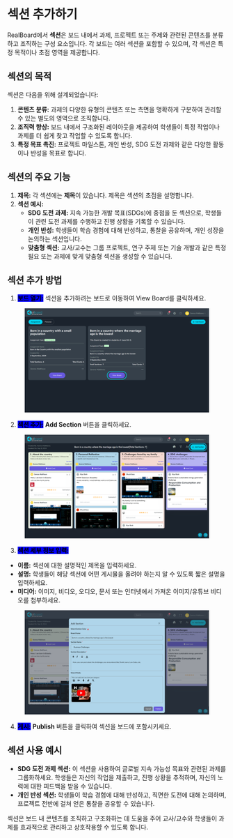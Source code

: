 # 섹션 추가하기

RealBoard에서 **섹션**은 보드 내에서 과제, 프로젝트 또는 주제와 관련된 콘텐츠를 분류하고 조직하는 구성 요소입니다. 각 보드는 여러 섹션을 포함할 수 있으며, 각 섹션은 특정 목적이나 초점 영역을 제공합니다.

## 섹션의 목적

섹션은 다음을 위해 설계되었습니다:

1. **콘텐츠 분류:** 과제의 다양한 유형의 콘텐츠 또는 측면을 명확하게 구분하여 관리할 수 있는 별도의 영역으로 조직합니다.
2. **조직력 향상:** 보드 내에서 구조화된 레이아웃을 제공하여 학생들이 특정 작업이나 과제를 더 쉽게 찾고 작업할 수 있도록 합니다.
3. **특정 목표 촉진:** 프로젝트 마일스톤, 개인 반성, SDG 도전 과제와 같은 다양한 활동이나 반성을 목표로 합니다.

## 섹션의 주요 기능

1. **제목:** 각 섹션에는 **제목**이 있습니다. 제목은 섹션의 초점을 설명합니다.
2. **섹션 예시:**
   * **SDG 도전 과제:** 지속 가능한 개발 목표(SDGs)에 중점을 둔 섹션으로, 학생들이 관련 도전 과제를 수행하고 진행 상황을 기록할 수 있습니다.
   * **개인 반성:** 학생들이 학습 경험에 대해 반성하고, 통찰을 공유하며, 개인 성장을 논의하는 섹션입니다.
   * **맞춤형 섹션:** 교사/교수는 그룹 프로젝트, 연구 주제 또는 기술 개발과 같은 특정 필요 또는 과제에 맞게 맞춤형 섹션을 생성할 수 있습니다.

## 섹션 추가 방법

1. <mark style="background-color:blue;">**보드 열기:**</mark> 섹션을 추가하려는 보드로 이동하여 View Board를 클릭하세요.

<figure><img src="../.gitbook/assets/1 (4).png" alt=""><figcaption></figcaption></figure>

2. <mark style="background-color:blue;">**섹션 추가:**</mark> **Add Section** 버튼을 클릭하세요.

<figure><img src="../.gitbook/assets/1 (5).png" alt=""><figcaption></figcaption></figure>

3. <mark style="background-color:blue;">**섹션 세부 정보 입력:**</mark>

* **이름:** 섹션에 대한 설명적인 제목을 입력하세요.
* **설명:** 학생들이 해당 섹션에 어떤 게시물을 올려야 하는지 알 수 있도록 짧은 설명을 입력하세요.
* **미디어:** 이미지, 비디오, 오디오, 문서 또는 인터넷에서 가져온 이미지/유튜브 비디오를 첨부하세요.

<figure><img src="../.gitbook/assets/Screenshot 2024-09-05 180630.png" alt=""><figcaption></figcaption></figure>

4. <mark style="background-color:blue;">**게시:**</mark> **Publish** 버튼을 클릭하여 섹션을 보드에 포함시키세요.

## 섹션 사용 예시

* **SDG 도전 과제 섹션:** 이 섹션을 사용하여 글로벌 지속 가능성 목표와 관련된 과제를 그룹화하세요. 학생들은 자신의 작업을 제출하고, 진행 상황을 추적하며, 자신의 노력에 대한 피드백을 받을 수 있습니다.
* **개인 반성 섹션:** 학생들이 학습 경험에 대해 반성하고, 직면한 도전에 대해 논의하며, 프로젝트 전반에 걸쳐 얻은 통찰을 공유할 수 있습니다.

섹션은 보드 내 콘텐츠를 조직하고 구조화하는 데 도움을 주어 교사/교수와 학생들이 과제를 효과적으로 관리하고 상호작용할 수 있도록 합니다.
